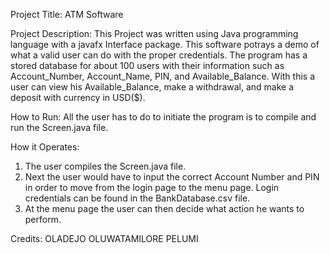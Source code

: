 Project Title: ATM Software

Project Description: 
This Project was written using Java programming language with a javafx Interface package. This software potrays a demo of what a valid user can do with the proper credentials. 
The program has a stored database for about 100 users with their information such as Account_Number, Account_Name, PIN, and Available_Balance.
With this a user can view his Available_Balance, make a withdrawal, and make a deposit with currency in USD($).

How to Run: 
All the user has to do to initiate the program is to compile and run the Screen.java file.

How it Operates: 
1) The user compiles the Screen.java file.
2) Next the user would have to input the correct Account Number and PIN in order to move from the login page to the menu page. Login credentials can be found in the BankDatabase.csv file.
3) At the menu page the user can then decide what action he wants to perform.

Credits: OLADEJO OLUWATAMILORE PELUMI

